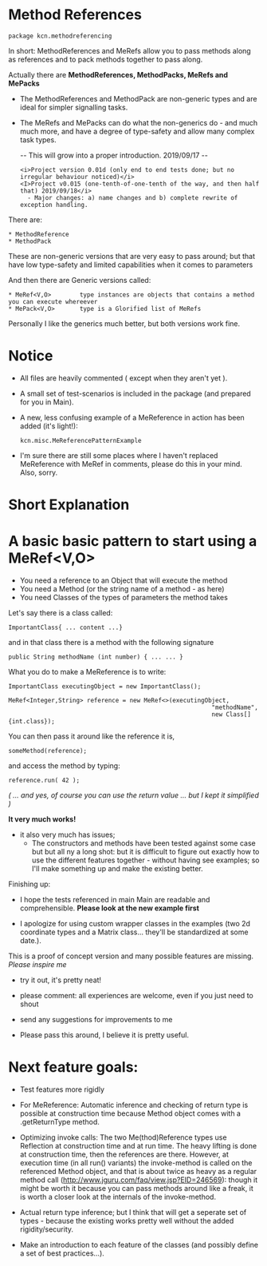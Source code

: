 # Method References
    package kcn.methodreferencing

In short:
MethodReferences and MeRefs allow you to pass methods along as references and to pack methods together to pass along.

Actually there are <b> MethodReferences, MethodPacks, MeRefs and MePacks </b>

* The MethodReferences and MethodPack are non-generic types and are ideal for simpler signalling tasks.
* The MeRefs and MePacks can do what the non-generics do - and much much more, and have a degree of type-safety and allow 
  many complex task types.

    -- This will grow into a proper introduction. 2019/09/17 --
    
      <i>Project version 0.01d (only end to end tests done; but no irregular behaviour noticed)</i>
      <I>Project v0.015 (one-tenth-of-one-tenth of the way, and then half that) 2019/09/18</i>
        - Major changes: a) name changes and b) complete rewrite of exception handling.


There are:

    * MethodReference   
    * MethodPack        
These are non-generic versions that are very easy to pass around;
but that have low type-safety and limited capabilities when it comes to parameters

And then there are Generic versions called: 

    * MeRef<V,O>        type instances are objects that contains a method you can execute whereever
    * MePack<V,O>       type is a Glorified list of MeRefs



Personally I like the generics much better, but both versions work fine.

# Notice
* All files are heavily commented ( except when they aren't yet ).
* A small set of test-scenarios is included in the package (and prepared for you in Main).

* A new, less confusing example of a MeReference in action has been added (it's light!):

      kcn.misc.MeReferencePatternExample           

* I'm sure there are still some places where I haven't replaced MeReference with MeRef in comments, please do this in your mind. Also, sorry.

# Short Explanation
# A basic basic pattern to start using a MeRef<V,O>

* You need a reference to an Object that will execute the method 
* You need a Method (or the string name of a method - as here)
* You need Classes of the types of parameters the method takes

Let's say there is a class called: 

    ImportantClass{ ... content ...}

and in that class there is a method with the following signature

    public String methodName (int number) { ... ... }

What you do to make a MeReference is to write:

    ImportantClass executingObject = new ImportantClass();

    MeRef<Integer,String> reference = new MeRef<>(executingObject,
                                                             "methodName",
                                                             new Class[]{int.class});
                             
You can then pass it around like the reference it is,

    someMethod(reference);

and access the method by typing:

    reference.run( 42 );

<i>( ... and yes, of course you can use the return value ... but I kept it simplified )</i>


<B>It very much works!</B>
- it also very much has issues; 
  * The constructors and methods have been tested against some case but but all ny a long shot: but it is difficult to figure out exactly how to use the different features together - without having see examples; so I'll make something up and make the existing better.  

Finishing up: 
* I hope the tests referenced in main Main are readable and comprehensible. <b> Please look at the new example first </b>
  
* I apologize for using custom wrapper classes in the examples (two 2d coordinate types and a Matrix class... they'll be standardized at some date.).



This is a proof of concept version and many possible features are missing. <i> Please inspire me </i>

* try it out, it's pretty neat!
* please comment: all experiences are welcome, even if you just need to shout
* send any suggestions for improvements to me

* Please pass this around, I believe it is pretty useful.



# Next feature goals:
* Test features more rigidly
* For MeReference: Automatic inference and checking of return type is possible at construction time because Method object comes with a .getReturnType method.
* Optimizing invoke calls: The two Me(thod)Reference types use Reflection at construction time and at run time. The heavy lifting is done at construction time, then the references are there. However, at execution time (in all run() variants) the invoke-method is called on the referenced Method object, and that is about twice as heavy as a regular method call (http://www.jguru.com/faq/view.jsp?EID=246569): though it might be worth it because you can pass methods around like a freak, it is worth a closer look at the internals of the invoke-method.

* Actual return type inference; but I think that will get a seperate set of types - because the existing works pretty well without the added rigidity/security. 

* Make an introduction to each feature of the classes (and possibly define a set of best practices...).

